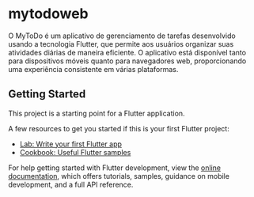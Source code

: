 # mytodoweb

O MyToDo é um aplicativo de gerenciamento de tarefas desenvolvido usando a tecnologia Flutter, que permite aos usuários organizar suas atividades diárias de maneira eficiente. O aplicativo está disponível tanto para dispositivos móveis quanto para navegadores web, proporcionando uma experiência consistente em várias plataformas.

## Getting Started

This project is a starting point for a Flutter application.

A few resources to get you started if this is your first Flutter project:

- [Lab: Write your first Flutter app](https://docs.flutter.dev/get-started/codelab)
- [Cookbook: Useful Flutter samples](https://docs.flutter.dev/cookbook)

For help getting started with Flutter development, view the
[online documentation](https://docs.flutter.dev/), which offers tutorials,
samples, guidance on mobile development, and a full API reference.
